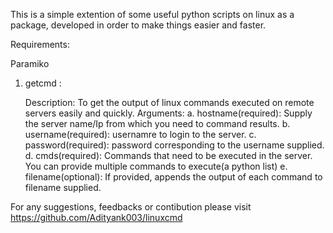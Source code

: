 This is a simple extention of some useful python scripts on linux as a package, developed in order to make things easier and faster.

Requirements:

Paramiko

1. getcmd : 
	
	Description: To get the output of linux commands executed on remote servers easily and quickly.
	Arguments: 
		a. hostname(required): Supply the server name/Ip from which you need to command results.
		b. username(required): usernamre to login to the server.
		c. password(required): password corresponding to the username supplied. 
		d. cmds(required): Commands that need to be executed in the server. You can provide multiple commands to execute(a python list)
		e. filename(optional): If provided, appends the output of each command to filename supplied.



For any suggestions, feedbacks or contibution please visit https://github.com/Adityank003/linuxcmd

